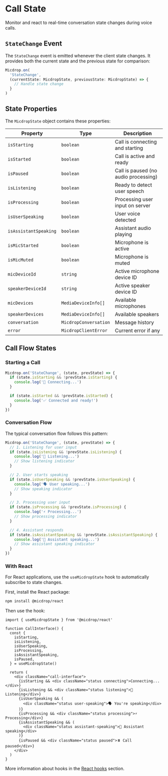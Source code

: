 # Call State

Monitor and react to real-time conversation state changes during voice calls.

## `StateChange` Event

The `StateChange` event is emitted whenever the client state changes. It provides both the current state and the previous state for comparison:

```typescript
Micdrop.on(
  'StateChange',
  (currentState: MicdropState, previousState: MicdropState) => {
    // Handle state change
  }
)
```

## State Properties

The `MicdropState` object contains these properties:

| Property              | Type                  | Description                          |
| --------------------- | --------------------- | ------------------------------------ |
| `isStarting`          | `boolean`             | Call is connecting and starting      |
| `isStarted`           | `boolean`             | Call is active and ready             |
| `isPaused`            | `boolean`             | Call is paused (no audio processing) |
| `isListening`         | `boolean`             | Ready to detect user speech          |
| `isProcessing`        | `boolean`             | Processing user input on server      |
| `isUserSpeaking`      | `boolean`             | User voice detected                  |
| `isAssistantSpeaking` | `boolean`             | Assistant audio playing              |
| `isMicStarted`        | `boolean`             | Microphone is active                 |
| `isMicMuted`          | `boolean`             | Microphone is muted                  |
| `micDeviceId`         | `string`              | Active microphone device ID          |
| `speakerDeviceId`     | `string`              | Active speaker device ID             |
| `micDevices`          | `MediaDeviceInfo[]`   | Available microphones                |
| `speakerDevices`      | `MediaDeviceInfo[]`   | Available speakers                   |
| `conversation`        | `MicdropConversation` | Message history                      |
| `error`               | `MicdropClientError`  | Current error if any                 |

## Call Flow States

### Starting a Call

```typescript
Micdrop.on('StateChange', (state, prevState) => {
  if (state.isStarting && !prevState.isStarting) {
    console.log('🔄 Connecting...')
  }

  if (state.isStarted && !prevState.isStarted) {
    console.log('✅ Connected and ready!')
  }
})
```

### Conversation Flow

The typical conversation flow follows this pattern:

```typescript
Micdrop.on('StateChange', (state, prevState) => {
  // 1. Listening for user input
  if (state.isListening && !prevState.isListening) {
    console.log('🎤 Listening...')
    // Show listening indicator
  }

  // 2. User starts speaking
  if (state.isUserSpeaking && !prevState.isUserSpeaking) {
    console.log('🗣️ User speaking...')
    // Show speaking indicator
  }

  // 3. Processing user input
  if (state.isProcessing && !prevState.isProcessing) {
    console.log('⚡ Processing...')
    // Show processing indicator
  }

  // 4. Assistant responds
  if (state.isAssistantSpeaking && !prevState.isAssistantSpeaking) {
    console.log('🤖 Assistant speaking...')
    // Show assistant speaking indicator
  }
})
```

### With React

For React applications, use the `useMicdropState` hook to automatically subscribe to state changes.

First, install the React package:

```bash
npm install @micdrop/react
```

Then use the hook:

```tsx
import { useMicdropState } from '@micdrop/react'

function CallInterface() {
  const {
    isStarting,
    isListening,
    isUserSpeaking,
    isProcessing,
    isAssistantSpeaking,
    isPaused,
  } = useMicdropState()

  return (
    <div className="call-interface">
      {isStarting && <div className="status connecting">Connecting...</div>}
      {isListening && <div className="status listening">🎤 Listening</div>}
      {isUserSpeaking && (
        <div className="status user-speaking">🗣️ You're speaking</div>
      )}
      {isProcessing && <div className="status processing">⚡ Processing</div>}
      {isAssistantSpeaking && (
        <div className="status assistant-speaking">🤖 Assistant speaking</div>
      )}
      {isPaused && <div className="status paused">⏸️ Call paused</div>}
    </div>
  )
}
```

More information about hooks in the [React hooks](./react-hooks) section.
